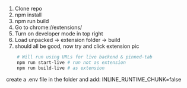 1) Clone repo
2) npm install
3) npm run build
4) Go to chrome://extensions/
5) Turn on developer mode in top right
6) Load unpacked -> extension folder -> build 
7) should all be good, now try and click extension pic

``` bash
    # Will run using URLs for live backend & pinned-tab
    npm run start-live # run not as extension
    npm run build-live # as extension
```


create a .env file in the folder  and add: INLINE_RUNTIME_CHUNK=false